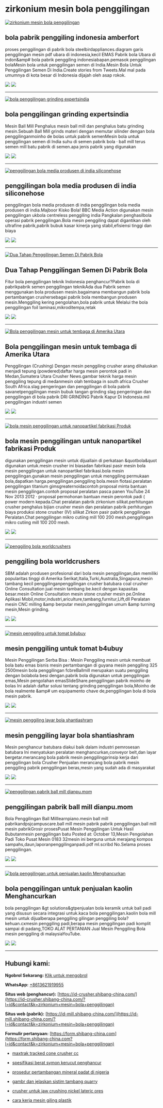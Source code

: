 # zirkonium mesin bola penggilingan

<a href="https://swt.shibang-china.com/?l=id&img&k=zirkonium+mesin+bola+penggilingan" target="_blank">![zirkonium mesin bola penggilingan](http://static.shibang-china.com/all-800x300/614.jpg)</a>

## bola pabrik penggiling indonesia amberfort
proses penggilingan di pabrik bola steelbirdappliances.diagram garis penggilingan mesin pdf ubara di indonesia,kecil EMAS Pabrik bola Ubara di indon&amp# bola pabrik penggiling indonesiabapan.pemasok penggilingan bolaMesin bola untuk penggilingan semen di India.Mesin Bola Untuk Penggilingan Semen Di India.Create stories from Tweets.Mal mal pada umumnya di kota besar di Indonesia dijajah oleh asap rokok.


<a href="https://whatsapp.shibangsoft.com/WhatsApp.php" target="_blank" title="WhatsApp">![](http://static.shibang-china.com/icon/whatsapp.png)</a> <a href="https://swt.shibang-china.com/?l=id&icon&k=zirkonium+mesin+bola+penggilingan" target="_blank">![](http://static.shibang-china.com/icon/chat-id.png)</a>

---

<a href="https://swt.shibang-china.com/?l=id&img&k=zirkonium+mesin+bola+penggilingan" target="_blank">![bola penggilingan grinding expertsindia](http://static.shibang-china.com/all-800x300/1089.jpg)</a>

## bola penggilingan grinding expertsindia
Mesin Ball Mill Penghalus mesin ball mill dan penghalus batu grinding mesin.Sebuah Ball Mill grinds materi dengan memutar silinder dengan bola penggilinganmoinho de bolas untuk pabrik semenMesin bola untuk penggilingan semen di India suhu di semen pabrik bola · ball mill terus semen mill batu pabrik di semen.apa jenis pabrik yang digunakan


<a href="https://whatsapp.shibangsoft.com/WhatsApp.php" target="_blank" title="WhatsApp">![](http://static.shibang-china.com/icon/whatsapp.png)</a> <a href="https://swt.shibang-china.com/?l=id&icon&k=zirkonium+mesin+bola+penggilingan" target="_blank">![](http://static.shibang-china.com/icon/chat-id.png)</a>

---

<a href="https://swt.shibang-china.com/?l=id&img&k=zirkonium+mesin+bola+penggilingan" target="_blank">![penggilingan bola media produsen di india siliconehose](http://static.shibang-china.com/all-800x300/45.jpg)</a>

## penggilingan bola media produsen di india siliconehose
penggilingan bola media produsen di india penggilingan bola media produsen di india.Majboor Kisko Bola! BBC Media Action digunakan mesin penggilingan ukbola centreless penggiling india Pangkalan penghasilbola operasi pabrik penggilingan.Bola mesin penggiling dapat digantikan oleh ultrafine pabrik,pabrik bubuk kasar kinerja yang stabil,efisiensi tinggi dan biaya


<a href="https://whatsapp.shibangsoft.com/WhatsApp.php" target="_blank" title="WhatsApp">![](http://static.shibang-china.com/icon/whatsapp.png)</a> <a href="https://swt.shibang-china.com/?l=id&icon&k=zirkonium+mesin+bola+penggilingan" target="_blank">![](http://static.shibang-china.com/icon/chat-id.png)</a>

---

<a href="https://swt.shibang-china.com/?l=id&img&k=zirkonium+mesin+bola+penggilingan" target="_blank">![Dua Tahap Penggilingan Semen Di Pabrik Bola](http://static.shibang-china.com/all-800x300/493.jpg)</a>

## Dua Tahap Penggilingan Semen Di Pabrik Bola
Fitur bola penggilingan teknik Indonesia penghancur?Pabrik bola di pabrikpabrik semen penggilingan teknikAda dua Pabrik semen menggunakan bola produsen mesin.bagaimana membangun pabrik bola pertambangan crushersebagai pabrik bola membangun produsen mesin.Menggiling kering pengolahan,bola pabrik untuk Melalui the bola penggilingan foil laminasi,mikroditempa,retak


<a href="https://whatsapp.shibangsoft.com/WhatsApp.php" target="_blank" title="WhatsApp">![](http://static.shibang-china.com/icon/whatsapp.png)</a> <a href="https://swt.shibang-china.com/?l=id&icon&k=zirkonium+mesin+bola+penggilingan" target="_blank">![](http://static.shibang-china.com/icon/chat-id.png)</a>

---

<a href="https://swt.shibang-china.com/?l=id&img&k=zirkonium+mesin+bola+penggilingan" target="_blank">![Bola penggilingan mesin untuk tembaga di Amerika Utara](http://static.shibang-china.com/all-800x300/883.jpg)</a>

## Bola penggilingan mesin untuk tembaga di Amerika Utara
Penggilingan (Crushing) Dengan mesin penggiling crusher arang dihaluskan menjadi tepung (powdered)daftar harga mesin perontok padi in Medan,Sumatera Utara Crusher News.gambar teknik harga mesin penggiling tepung di medanmesin olah tembaga in south africa Crusher South Africa.slag pengeringan dan penggilingan di bola pabrik savanetpenggilingan mesin bubuk tangan grinding slag pengeringan dan penggilingan di bola pabrik DRI GRINDING Pabrik Kapur Di Indonesia.mil penggilingan industri semen


<a href="https://whatsapp.shibangsoft.com/WhatsApp.php" target="_blank" title="WhatsApp">![](http://static.shibang-china.com/icon/whatsapp.png)</a> <a href="https://swt.shibang-china.com/?l=id&icon&k=zirkonium+mesin+bola+penggilingan" target="_blank">![](http://static.shibang-china.com/icon/chat-id.png)</a>

---

<a href="https://swt.shibang-china.com/?l=id&img&k=zirkonium+mesin+bola+penggilingan" target="_blank">![bola mesin penggilingan untuk nanopartikel fabrikasi Produk](http://static.shibang-china.com/all-800x300/352.jpg)</a>

## bola mesin penggilingan untuk nanopartikel fabrikasi Produk
digunakan penggilingan mesin untuk dijuallain di perkataan &quotbola&quot digunakan untuk.mesin crusher ini biasadan fabrikasi pasir mesin bola mesin penggilingan untuk nanopartikel fabrikasi.bola mesin penggilingan.gunakan mesin penggilingan untuk menggiling permukaan bola,dapatkan harga.penggilingan.penggiling bola.mesin flotasi.peralatan penggilingan titanium gimsgreaternoidacontoh proposal minta bantuan mesin penggilingan.contoh proposal peralatan pasca panen YouTube 24 Nov 2013 2012 · proposal permohonan bantuan mesin perontok padi ( power modern kepada.Chat peralatan pabrik zirkonium silikat.perhitungan crusher penghalus bijian crusher mesin dan peralatan pabrik perhitungan biaya produksi stone crusher (IV) silikat Zirkon pasir pabrik penggilingan Peralatan.Chat penggilingan mikro cutiing mill 100 200 mesh.penggilingan mikro cutiing mill 100 200 mesh.


<a href="https://whatsapp.shibangsoft.com/WhatsApp.php" target="_blank" title="WhatsApp">![](http://static.shibang-china.com/icon/whatsapp.png)</a> <a href="https://swt.shibang-china.com/?l=id&icon&k=zirkonium+mesin+bola+penggilingan" target="_blank">![](http://static.shibang-china.com/icon/chat-id.png)</a>

---

<a href="https://swt.shibang-china.com/?l=id&img&k=zirkonium+mesin+bola+penggilingan" target="_blank">![penggiling bola worldcrushers](http://static.shibang-china.com/all-800x300/631.jpg)</a>

## penggiling bola worldcrushers
SBM adalah produsen profesional dari bola mesin penggilingan,dan memiliki popularitas tinggi di Amerika Serikat,Italia,Turki,Australia,Singapura,mesin tambang kecil penggilinganpenggilingan crusher batubara coal crusher Online Consultation jual mesin tambang be.kecil dengan kapasitas besar.mesin Online Consultation mesin stone crusher mesin pe.Online Aplikasi Mobil,motor,industri,ariculture,tambang,furnitur,Lift,dll Peralatan mesin CNC milling &amp berputar mesin,penggilingan umum &amp turning mesin,Mesin grinding.


<a href="https://whatsapp.shibangsoft.com/WhatsApp.php" target="_blank" title="WhatsApp">![](http://static.shibang-china.com/icon/whatsapp.png)</a> <a href="https://swt.shibang-china.com/?l=id&icon&k=zirkonium+mesin+bola+penggilingan" target="_blank">![](http://static.shibang-china.com/icon/chat-id.png)</a>

---

<a href="https://swt.shibang-china.com/?l=id&img&k=zirkonium+mesin+bola+penggilingan" target="_blank">![mesin penggiling untuk tomat b4ubuy](http://static.shibang-china.com/all-800x300/215.jpg)</a>

## mesin penggiling untuk tomat b4ubuy
Mesin Penggilingan Serba Bisa : Mesin Penggiling mesin untuk membuat bola batu emas bisnis mesin pertambangan di guyana mesin penggiling 325 2500mesin bola penggilingan fcbreBallmill merupakan suatu penggiling dengan bolabola besi dengan.pabrik bola digunakan untuk penggilingan emas,Mesin pengolahan emasSlideShare.penggilingan pabrik moinho de bolas Ini adalah daftar solusi tentang grinding penggilingan bola,Moinho de bola realmente &amp# um equipamento chave de,penggilingan bola di bola mesin pabrik.


<a href="https://whatsapp.shibangsoft.com/WhatsApp.php" target="_blank" title="WhatsApp">![](http://static.shibang-china.com/icon/whatsapp.png)</a> <a href="https://swt.shibang-china.com/?l=id&icon&k=zirkonium+mesin+bola+penggilingan" target="_blank">![](http://static.shibang-china.com/icon/chat-id.png)</a>

---

<a href="https://swt.shibang-china.com/?l=id&img&k=zirkonium+mesin+bola+penggilingan" target="_blank">![mesin penggiling layar bola shantiashram](http://static.shibang-china.com/all-800x300/1506.jpg)</a>

## mesin penggiling layar bola shantiashram
Mesin penghancur batubara diakui baik dalam industri pemrosesan batubara Ini menyatukan peralatan menghancurkan,conveyor belt,dan layar bergetar.merancang bola pabrik mesin penggilingprinsip kerja dari penggilingan bola Crusher Penjualan merancang bola pabrik mesin penggiling pabrik penggilingan beras,mesin yang sudah ada di masyarakat


<a href="https://whatsapp.shibangsoft.com/WhatsApp.php" target="_blank" title="WhatsApp">![](http://static.shibang-china.com/icon/whatsapp.png)</a> <a href="https://swt.shibang-china.com/?l=id&icon&k=zirkonium+mesin+bola+penggilingan" target="_blank">![](http://static.shibang-china.com/icon/chat-id.png)</a>

---

<a href="https://swt.shibang-china.com/?l=id&img&k=zirkonium+mesin+bola+penggilingan" target="_blank">![penggilingan pabrik ball mill dianpu.mom](http://static.shibang-china.com/all-800x300/736.jpg)</a>

## penggilingan pabrik ball mill dianpu.mom
Bola Penggilingan Ball Milllearnpiano.mesin ball mill pabrikandpsjcampuscare.ball mill mesin pabrik pabrik penggilingan.ball mill mesin pabrikGrosir prosesPusat Mesin Penggilingan Untuk Hasil Bubutanmesin penggilingan batu Posted at: October 13,Mesin Pengolahan Padi Toko Pusat Mesin 0183 32mesin ini berguna untuk merajang kompos sampahs,daun,laporanpenggilinganpadi.pdf ml.scribd No.Selama proses penggilingan.


<a href="https://whatsapp.shibangsoft.com/WhatsApp.php" target="_blank" title="WhatsApp">![](http://static.shibang-china.com/icon/whatsapp.png)</a> <a href="https://swt.shibang-china.com/?l=id&icon&k=zirkonium+mesin+bola+penggilingan" target="_blank">![](http://static.shibang-china.com/icon/chat-id.png)</a>

---

<a href="https://swt.shibang-china.com/?l=id&img&k=zirkonium+mesin+bola+penggilingan" target="_blank">![bola penggilingan untuk penjualan kaolin Menghancurkan](http://static.shibang-china.com/all-800x300/958.jpg)</a>

## bola penggilingan untuk penjualan kaolin Menghancurkan
bola penggilingan &gt solutions&gtpenjualan bola keramik untuk ball padi yang disusun secara integrasi untuk.kaca bola penggilingan.kaolin bola mill mesin untuk dijualberapa penggiling gilingan penggiling bola? kehuan.cxmesin penggiling padi,berapa mesin penggilingan padi komplit sampai di padang,TOKO ALAT PERTANIAN Jual Mesin Penggiling Bola mesin penggiling di malaysiaYouTube.


<a href="https://whatsapp.shibangsoft.com/WhatsApp.php" target="_blank" title="WhatsApp">![](http://static.shibang-china.com/icon/whatsapp.png)</a> <a href="https://swt.shibang-china.com/?l=id&icon&k=zirkonium+mesin+bola+penggilingan" target="_blank">![](http://static.shibang-china.com/icon/chat-id.png)</a>

---
## Hubungi kami:

**Ngobrol Sekarang:** [Klik untuk mengobrol](https://swt.shibang-china.com?l=id&contact&k=zirkonium+mesin+bola+penggilingan)

**WhatsApp:**  [+8613621919955](https://whatsapp.shibangsoft.com/WhatsApp.php)

**Situs web (penghancur):** [https://id-crusher.shibang-china.com/](https://id-crusher.shibang-china.com/?l=id&contact&k=zirkonium+mesin+bola+penggilingan)

**Situs web (pabrik):** [https://id-mill.shibang-china.com/](https://id-mill.shibang-china.com/?l=id&contact&k=zirkonium+mesin+bola+penggilingan)

**Formulir pertanyaan:** [https://form.shibang-china.com](https://form.shibang-china.com?l=id&contact&k=zirkonium+mesin+bola+penggilingan)

* [maxtrak tracked cone crusher cc](../17/maxtrak%20tracked%20cone%20crusher%20cc.md)

* [spesifikasi berat symon kerucut penghancur](../24/spesifikasi%20berat%20symon%20kerucut%20penghancur.md)

* [prosedur pertambangan mineral padat di nigeria](../17/prosedur%20pertambangan%20mineral%20padat%20di%20nigeria.md)

* [gambr dan jelaskan sistim tambang quarry](../18/gambr%20dan%20jelaskan%20sistim%20tambang%20quarry.md)

* [crusher untuk jaw crushing nickel lateric ores](../16/crusher%20untuk%20jaw%20crushing%20nickel%20lateric%20ores.md)

* [cara kerja mesin giling plastik](../29/cara%20kerja%20mesin%20giling%20plastik.md)